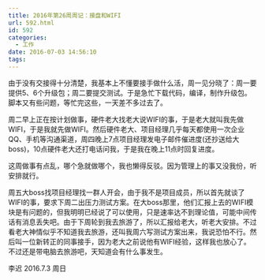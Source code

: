 ```yaml
---
title: 2016年第26周周记：接盘和WIFI
url: 592.html
id: 592
categories:
  - 工作
date: 2016-07-03 14:56:10
tags:
---
```


由于没有交接得十分清楚，我基本上不懂要接手做什么活，周一见分晓了：周一要提供5、6个升级包；周二要提交测试。于是急忙下载代码，编译，制作升级包。脚本又有些问题，等忙完这些，一天差不多过去了。 
<!-- more -->
周二早上正在按计划做事，硬件老大找老大说WIFI的事，于是老大就叫我先做WIFI，于是我就先做WIFI。然后硬件老大、项目经理几乎每天都使用一次企业QQ、手机等沟通渠道，周四晚上7点项目经理发电子邮件催进度(还抄送给大boss)，10点硬件老大还打电话问我，于是我在晚上11点时回复进度。 

这周做事有点乱，哪个急就做哪个，我也懒得反驳。因为管理上的事又没我份，听安排就行。 

周五大boss找项目经理找一群人开会，由于我不是项目成员，所以首先就谈了WIFI的事，要求下周二出压力测试方案。在大boss那里，他们汇报上去的WIFI模块是有问题的，但我明明已经说了可以使用，只是速率达不到理论值，可能中间传话有消息丢失吧。由于下周轮到我去旅游了，所以汇报给老大，听老大安排。不过看老大神情似乎不知道我去旅游，还叫我周六写测试方案出来，我说恐怕不行。然后叫一位新转正的同事接手，因为老大之前说他有WIFI经验，这样我也放心了。 不过还是带电脑去旅游吧，天知道会有什么事发生。 

李迟 2016.7.3 周日